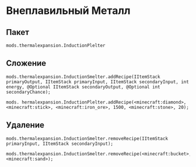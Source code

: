 # Внеплавильный Металл

## Пакет

`mods.thermalexpansion.InductionPlelter`

## Сложение

```zenscript
mods.thermalexpansion.InductionSmelter.addRecipe(IItemStack primaryOutput, IItemStack primaryInput, IItemStack secondaryInput, int energy, @Optional IItemStack secondaryOutput, @Optional int secondaryChance);

mods. hermalexpansion.InductionPlelter.addRecipe(<minecraft:diamond>, <minecraft:stick>, <minecraft:iron_ore>, 1500, <minecraft:stone>, 20);
```

## Удаление

```zenscript
mods.thermalexpansion.InductionSmelter.removeRecipe(IItemStack primaryInput, IItemStack secondaryInput);

mods.thermalexpansion.InductionSmelter.removeRecipe(<minecraft:bucket>, <minecraft:sand>);
```